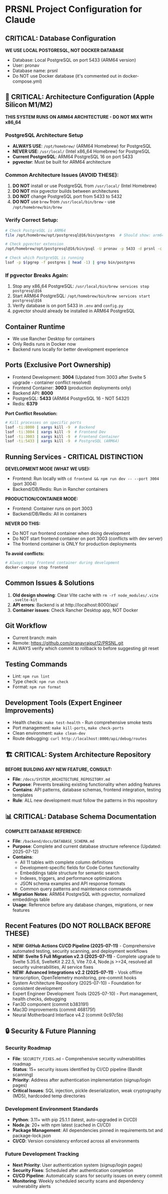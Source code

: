 # PRSNL Project Configuration for Claude

## CRITICAL: Database Configuration
**WE USE LOCAL POSTGRESQL, NOT DOCKER DATABASE**
- Database: Local PostgreSQL on port 5433 (ARM64 version)
- User: pronav
- Database name: prsnl
- Do NOT use Docker database (it's commented out in docker-compose.yml)

## 🚨 CRITICAL: Architecture Configuration (Apple Silicon M1/M2)
**THIS SYSTEM RUNS ON ARM64 ARCHITECTURE - DO NOT MIX WITH x86_64**

### PostgreSQL Architecture Setup
- **ALWAYS USE**: `/opt/homebrew/` (ARM64 Homebrew) for PostgreSQL
- **NEVER USE**: `/usr/local/` (Intel x86_64 Homebrew) for PostgreSQL
- **Current PostgreSQL**: ARM64 PostgreSQL 16 on port 5433
- **pgvector**: Must be built for ARM64 architecture

### Common Architecture Issues (AVOID THESE):
1. **DO NOT** install or use PostgreSQL from `/usr/local/` (Intel Homebrew)
2. **DO NOT** mix pgvector builds between architectures
3. **DO NOT** change PostgreSQL port from 5433 to 5432
4. **DO NOT** use `brew` from `/usr/local/bin/brew` - use `/opt/homebrew/bin/brew`

### Verify Correct Setup:
```bash
# Check PostgreSQL is ARM64
file /opt/homebrew/opt/postgresql@16/bin/postgres  # Should show: arm64

# Check pgvector extension
/opt/homebrew/opt/postgresql@16/bin/psql -U pronav -p 5433 -d prsnl -c "SELECT * FROM pg_extension WHERE extname = 'vector';"

# Check which PostgreSQL is running
lsof -p $(pgrep -f postgres | head -1) | grep bin/postgres
```

### If pgvector Breaks Again:
1. Stop any x86_64 PostgreSQL: `/usr/local/bin/brew services stop postgresql@16`
2. Start ARM64 PostgreSQL: `/opt/homebrew/bin/brew services start postgresql@16`
3. Verify database is on port 5433 in `.env` and `config.py`
4. pgvector should already be installed in ARM64 PostgreSQL

## Container Runtime
- We use Rancher Desktop for containers
- Only Redis runs in Docker now
- Backend runs locally for better development experience

## Ports (Exclusive Port Ownership)
- Frontend Development: **3004** (Updated from 3003 after Svelte 5 upgrade - container conflict resolved)
- Frontend Container: **3003** (production deployments only)
- Backend API: **8000**
- PostgreSQL: **5433** (ARM64 PostgreSQL 16 - NOT 5432!)
- Redis: **6379**

**Port Conflict Resolution:**
```bash
# Kill processes on specific ports
lsof -ti:8000 | xargs kill -9  # Backend
lsof -ti:3004 | xargs kill -9  # Frontend Dev
lsof -ti:3003 | xargs kill -9  # Frontend Container
lsof -ti:5433 | xargs kill -9  # PostgreSQL (ARM64)
```

## Running Services - CRITICAL DISTINCTION
**DEVELOPMENT MODE (WHAT WE USE):**
- Frontend: Run locally with `cd frontend && npm run dev -- --port 3004` (port 3004)
- Backend/DB/Redis: Run in Rancher containers

**PRODUCTION/CONTAINER MODE:**
- Frontend: Container runs on port 3003
- Backend/DB/Redis: All in containers

**NEVER DO THIS:**
- Do NOT run frontend container when doing development
- Do NOT start frontend container on port 3003 (conflicts with dev server)
- The frontend container is ONLY for production deployments

**To avoid conflicts:**
```bash
# Always stop frontend container during development
docker-compose stop frontend
```

## Common Issues & Solutions
1. **Old design showing**: Clear Vite cache with `rm -rf node_modules/.vite .svelte-kit`
2. **API errors**: Backend is at http://localhost:8000/api/
3. **Container issues**: Check Rancher Desktop app, NOT Docker

## Git Workflow
- Current branch: main
- Remote: https://github.com/pranavrajput12/PRSNL.git
- ALWAYS verify which commit to rollback to before suggesting git reset

## Testing Commands
- Lint: `npm run lint`
- Type check: `npm run check`
- Format: `npm run format`

## Development Tools (Expert Engineer Improvements)
- Health checks: `make test-health` - Run comprehensive smoke tests
- Port management: `make kill-ports`, `make check-ports`
- Clean environment: `make clean-dev`
- Route debugging: `curl http://localhost:8000/api/debug/routes`

## 🏗️ CRITICAL: System Architecture Repository
**BEFORE BUILDING ANY NEW FEATURE, CONSULT:**
- **File**: `/docs/SYSTEM_ARCHITECTURE_REPOSITORY.md`
- **Purpose**: Prevents breaking existing functionality when adding features
- **Contains**: API patterns, database schemas, frontend integration, testing templates
- **Rule**: ALL new development must follow the patterns in this repository

## 📊 CRITICAL: Database Schema Documentation
**COMPLETE DATABASE REFERENCE:**
- **File**: `/backend/docs/DATABASE_SCHEMA.md`
- **Purpose**: Complete and current database structure reference (Updated: 2025-07-12)
- **Contains**: 
  - All 11 tables with complete column definitions
  - Development-specific fields for Code Cortex functionality
  - Embeddings table structure for semantic search
  - Indexes, triggers, and performance optimizations
  - JSON schema examples and API response formats
  - Common query patterns and maintenance commands
- **Migration Notes**: ARM64 PostgreSQL with pgvector, normalized embeddings table
- **Usage**: Reference before any database changes, migrations, or new features

## Recent Features (DO NOT ROLLBACK BEFORE THESE)
- **NEW: GitHub Actions CI/CD Pipeline (2025-07-11)** - Comprehensive automated testing, security scanning, and deployment workflows
- **NEW: Svelte 5 Full Migration v2.3 (2025-07-11)** - Complete upgrade to Svelte 5.35.6, SvelteKit 2.22.5, Vite 7.0.4, Node.js >=24, resolved all security vulnerabilities, AI service fixes
- **NEW: Advanced Integrations v2.2 (2025-07-11)** - Vosk offline transcription, OpenTelemetry monitoring, pre-commit hooks  
- System Architecture Repository (2025-07-10) - Foundation for consistent development
- Expert Engineer Development Tools (2025-07-10) - Port management, health checks, debugging
- Fan3D component (commit b383191)
- Mac3D improvements (commit 468175f)
- Neural Motherboard Interface v4.2 (commit 0c97c5b)

## 🔒 Security & Future Planning

### Security Roadmap
- **File**: `SECURITY_FIXES.md` - Comprehensive security vulnerabilities roadmap
- **Status**: 15+ security issues identified by CI/CD pipeline (Bandit scanning)
- **Priority**: Address after authentication implementation (signup/login pages)
- **Critical Issues**: SQL injection, pickle deserialization, weak cryptography (MD5), hardcoded temp directories

### Development Environment Standards
- **Python**: 3.11+ with pip 25.1.1 (latest, auto-upgraded in CI/CD)
- **Node.js**: 20+ with npm latest (cached in CI/CD)
- **Package Management**: All dependencies pinned in requirements.txt and package-lock.json
- **CI/CD**: Version consistency enforced across all environments

### Future Development Tracking
- **Next Priority**: User authentication system (signup/login pages)
- **Security Fixes**: Scheduled after authentication completion
- **CI/CD Pipeline**: Automatically scans for security issues on every commit
- **Monitoring**: Weekly scheduled security scans and dependency vulnerability alerts